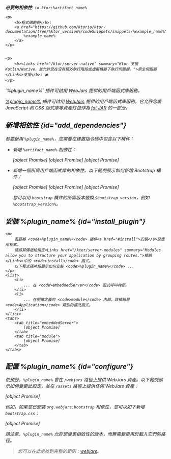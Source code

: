 [//]: # (title: Webjars)

<primary-label ref="server-plugin"/>

<var name="plugin_name" value="Webjars"/>
<var name="package_name" value="io.ktor.server.webjars"/>
<var name="artifact_name" value="ktor-server-webjars"/>

<tldr>
<p>
<b>必要的相依性</b>: <code>io.ktor:%artifact_name%</code>
</p>
<var name="example_name" value="webjars"/>

    <p>
        <b>程式碼範例</b>:
        <a href="https://github.com/ktorio/ktor-documentation/tree/%ktor_version%/codeSnippets/snippets/%example_name%">
            %example_name%
        </a>
    </p>
    

    <p>
        <b><Links href="/ktor/server-native" summary="Ktor 支援 Kotlin/Native，並允許您在沒有額外執行階段或虛擬機器下執行伺服器。">原生伺服器</Links>支援</b>: ✖️
    </p>
    
</tldr>

<link-summary>
`%plugin_name%` 插件可啟用 WebJars 提供的用戶端函式庫服務。
</link-summary>

[%plugin_name%](https://api.ktor.io/ktor-server/ktor-server-plugins/ktor-server-webjars/io.ktor.server.webjars/-webjars.html) 插件可啟用 [WebJars](https://www.webjars.org/) 提供的用戶端函式庫服務。它允許您將 JavaScript 和 CSS 函式庫等資產打包作為 [fat JAR](server-fatjar.md) 的一部分。

## 新增相依性 {id="add_dependencies"}
若要啟用 `%plugin_name%`，您需要在建置指令碼中包含以下構件：
* 新增 `%artifact_name%` 相依性：

  
    <tabs group="languages">
        <tab title="Gradle (Kotlin)" group-key="kotlin">
            [object Promise]
        </tab>
        <tab title="Gradle (Groovy)" group-key="groovy">
            [object Promise]
        </tab>
        <tab title="Maven" group-key="maven">
            [object Promise]
        </tab>
    </tabs>
    

* 新增一個所需用戶端函式庫的相依性。以下範例展示如何新增 Bootstrap 構件：

  <var name="group_id" value="org.webjars"/>
  <var name="artifact_name" value="bootstrap"/>
  <var name="version" value="bootstrap_version"/>
  
    <tabs group="languages">
        <tab title="Gradle (Kotlin)" group-key="kotlin">
            [object Promise]
        </tab>
        <tab title="Gradle (Groovy)" group-key="groovy">
            [object Promise]
        </tab>
        <tab title="Maven" group-key="maven">
            [object Promise]
        </tab>
    </tabs>
    
  
  您可以用 `bootstrap` 構件的所需版本替換 `$bootstrap_version`，例如 `%bootstrap_version%`。

## 安裝 %plugin_name% {id="install_plugin"}

    <p>
        若要將 <code>%plugin_name%</code> 插件<a href="#install">安裝</a>至應用程式，
        請將其傳遞給指定<Links href="/ktor/server-modules" summary="Modules allow you to structure your application by grouping routes.">模組</Links>中的 <code>install</code> 函式。
        以下程式碼片段展示如何安裝 <code>%plugin_name%</code> ...
    </p>
    <list>
        <li>
            ... 在 <code>embeddedServer</code> 函式呼叫內部。
        </li>
        <li>
            ... 在明確定義的 <code>module</code> 內部，該模組是 <code>Application</code> 類別的擴充函式。
        </li>
    </list>
    <tabs>
        <tab title="embeddedServer">
            [object Promise]
        </tab>
        <tab title="module">
            [object Promise]
        </tab>
    </tabs>
    

## 配置 %plugin_name% {id="configure"}

依預設，`%plugin_name%` 會在 `/webjars` 路徑上提供 WebJars 資產。以下範例展示如何變更此設定，並在 `/assets` 路徑上提供任何 WebJars 資產：

[object Promise]

例如，如果您已安裝 `org.webjars:bootstrap` 相依性，您可以如下新增 `bootstrap.css`：

[object Promise]

請注意，`%plugin_name%` 允許您變更相依性的版本，而無需變更用於載入它們的路徑。

> 您可以在此處找到完整的範例：[webjars](https://github.com/ktorio/ktor-documentation/tree/%ktor_version%/codeSnippets/snippets/webjars)。